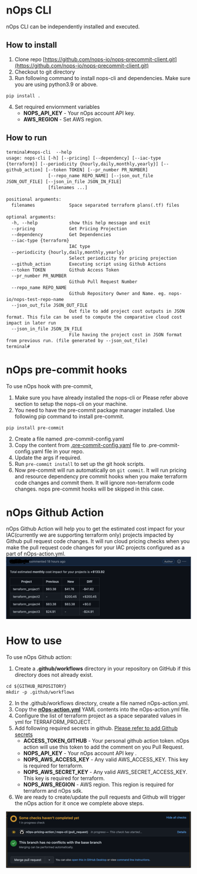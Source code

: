 # nOps CLI
nOps CLI can be independently installed and executed.

## How to install
1. Clone repo [https://github.com/nops-io/nops-precommit-client.git](https://github.com/nops-io/nops-precommit-client.git)
2. Checkout to git directory
3. Run following command to install nops-cli and dependencies. Make sure you are using
python3.9 or above.
```shell
pip install .
```
4. Set required enviornment variables
     - **NOPS_API_KEY** - Your nOps account API key.
     - **AWS_REGION** - Set AWS region.

## How to run
```CLI Help
terminal#nops-cli  --help                                                                                              
usage: nops-cli [-h] [--pricing] [--dependency] [--iac-type {terraform}] [--periodicity {hourly,daily,monthly,yearly}] [--github_action] [--token TOKEN] [--pr_number PR_NUMBER]
                [--repo_name REPO_NAME] [--json_out_file JSON_OUT_FILE] [--json_in_file JSON_IN_FILE]
                [filenames ...]

positional arguments:
  filenames             Space separated terraform plans(.tf) files

optional arguments:
  -h, --help            show this help message and exit
  --pricing             Get Pricing Projection
  --dependency          Get Dependencies
  --iac-type {terraform}
                        IAC type
  --periodicity {hourly,daily,monthly,yearly}
                        Select periodicity for pricing projection
  --github_action       Executing script using Github Actions
  --token TOKEN         Github Access Token
  --pr_number PR_NUMBER
                        Github Pull Request Number
  --repo_name REPO_NAME
                        Github Repository Owner and Name. eg. nops-io/nops-test-repo-name
  --json_out_file JSON_OUT_FILE
                        Out file to add project cost outputs in JSON format. This file can be used to compute the comparative cloud cost impact in later run
  --json_in_file JSON_IN_FILE
                        File having the project cost in JSON format from previous run. (file generated by --json_out_file)
terminal#
```


# nOps pre-commit hooks
To use nOps hook with pre-commit, 
1. Make sure you have already installed the nops-cli or Please refer above section to setup the nops-cli on your machine.
2. You need to have the pre-commit package manager installed. Use following pip command to
install pre-commit.
```shell
pip install pre-commit
```
2. Create a file named .pre-commit-config.yaml
3. Copy the content from [.pre-commit-config.yaml](.pre-commit-config.yaml) file 
to .pre-commit-config.yaml file in your repo.
4. Update the args if required.
5. Run `pre-commit install` to set up the git hook scripts.
6. Now pre-commit will run automatically on `git commit`. It will run pricing and resource dependency pre commit hooks when you make terraform code changes and commit them.
It will ignore non-terraform code changes. nops pre-commit hooks will be skipped in this case.


# nOps Github Action
nOps Github Action will help you to get the estimated cost impact for your IAC(currently we are 
supporting terraform only) projects impacted by Github pull request code changes. It will run cloud
pricing checks when you make the pull request code changes for your IAC projects configured as a 
part of nOps-action.yml.
<img src=".github/images/Action-Result.png" alt="nOps Github Action Result" />

# How to use
To use nOps Github action: 
1. Create a **.github/workflows** directory in your repository on GitHub if this directory does not already exist.
```shell
cd ${GITHUB_REPOSITORY}
mkdir -p .github/workflows
```
2. In the .github/workflows directory, create a file named nOps-action.yml. 
3. Copy the **[nOps-action.yml](nOps-action.yml)** YAML contents into the nOps-action.yml file. 
4. Configure the list of terraform project as a space separated values in yml for TERRAFORM_PROJECT. 
5. Add following required secrets in github. [Please refer to add Github secrets](https://docs.github.com/en/actions/security-guides/encrypted-secrets)
     - **ACCESS_TOKEN_GITHUB** - Your personal github action token. nOps action will use this token to add the comment on you Pull Request.
     - **NOPS_API_KEY** - Your nOps account API key .
     - **NOPS_AWS_ACCESS_KEY** - Any valid AWS_ACCESS_KEY. This key is required for terraform.
     - **NOPS_AWS_SECRET_KEY** - Any valid AWS_SECRET_ACCESS_KEY.  This key is required for terraform.
     - **NOPS_AWS_REGION** - AWS region. This region is required for terraform and nOps sdk.
6. We are ready to create/update the pull requests and Github will trigger the nOps action for it 
 once we complete above steps.
<img src=".github/images/Action-Execution.png" alt="nOps Github Action Execution" />

